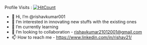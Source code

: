 Profile Visits : [![HitCount](https://hits.dwyl.com/rishavkumar001/rishavkumar001.svg?style=flat-square)](http://hits.dwyl.com/rishavkumar001/rishavkumar001)
- 👋 Hi, I’m @rishavkumar001
- 👀 I’m interested in innovating new stuffs with the existing ones 
- 🌱 I’m currently learning 
- 💞️ I’m looking to collaboration - rishavkumar21012001@gmail.com
- 📫 How to reach me - https://www.linkedin.com/in/rishav21/

<!---
rishavkumar001/rishavkumar001 is a ✨ special ✨ repository because its `README.md` (this file) appears on your GitHub profile.
You can click the Preview link to take a look at your changes.
--->
